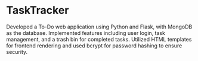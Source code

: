 # TaskTracker

Developed a To-Do web application using Python and Flask, with MongoDB as the database. Implemented features including user login, task management, and a trash bin for completed tasks. Utilized HTML templates for frontend rendering and used bcrypt for password hashing to ensure security.
